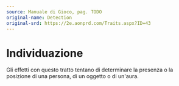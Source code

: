 ```yaml
---
source: Manuale di Gioco, pag. TODO
original-name: Detection
original-srd: https://2e.aonprd.com/Traits.aspx?ID=43
---
```


# Individuazione

Gli effetti con questo tratto tentano di determinare la presenza o la posizione
di una persona, di un oggetto o di un'aura.
